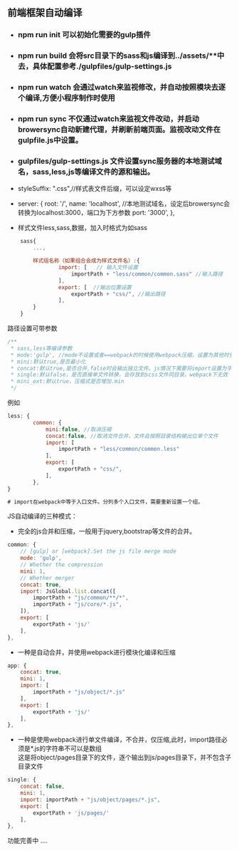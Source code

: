 ## 前端框架自动编译


+ ### npm run init 可以初始化需要的gulp插件

+ ### npm run build 会将src目录下的sass和js编译到../assets/**中去，具体配置参考./gulpfiles/gulp-settings.js

+ ### npm run watch 会通过watch来监视修改，并自动按照模块去逐个编译,方便小程序制作时使用

+ ### npm run sync 不仅通过watch来监视文件改动，并启动browersync自动新建代理，并刷新前端页面。监视改动文件在gulpfile.js中设置。

+ ### gulpfiles/gulp-settings.js 文件设置sync服务器的本地测试域名，sass,less,js等编译文件的源和输出。

+ styleSuffix: ".css",//样式表文件后缀，可以设定wxss等
+ server: {
        root: '/',
        name: 'localhost', //本地测试域名，设定后browersync会转换为localhost:3000，端口为下方参数
        port: '3000',
    },

+ 样式文件less,sass,数据，加入时格式为如sass

```js
    sass{
        ...,

        样式组名称（如果组合会成为样式文件名）:{
                import: [   // 输入文件设置
                    importPath + "less/common/common.sass" //输入路径
                ],
                export: [  //输出位置设置
                    exportPath + "css/", //输出路径
                ],
        }
    }

```

路径设置可带参数

```js
/**
 * sass,less等编译参数
 * mode:'gulp', //mode不设置或者==webpack的时候使用webpack压缩，设置为其他时使用gulp压缩
 * mini:默认true,是否最小化
 * concat:默认true,是否合并,false时会输出独立文件。js情况下需要将import设置为字符串，不能是数组
 * single:默认false，是否直接单文件转换，会存放到scss文件同目录，webpack下无效
 * mini_ext:默认true，压缩式是否增加.min
 */

```

例如

```js
less: {
        common: {
            mini:false, //取消压缩
            concat:false, //取消文件合并，文件会按照目录结构输出位单个文件
            import: [
                importPath + "less/common/common.less"
            ],
            export: [
                exportPath + "css/",
            ],
        },
}

# import在webpack中等于入口文件。分列多个入口文件，需要重新设置一个组。

```

JS自动编译的三种模式：

+ 完全的js合并和压缩，一般用于jquery,bootstrap等文件的合并。

```js
common: {
    // [gulp] or [webpack].Set the js file merge mode
    mode: 'gulp',
    // Whether the compression
    mini: 1,
    // Whether merger
    concat: true,
    import: JsGlobal.list.concat([
        importPath + "js/common/**/*",
        importPath + "js/core/*.js",
    ]),
    export: [
        exportPath + 'js/'
    ],
},
```

+ 一种是自动合并，并使用webpack进行模块化编译和压缩

```js
app: {
    concat: true,
    mini: 1,
    import: [
        importPath + "js/object/*.js"
    ],
    export: [
        exportPath + 'js/'
    ],
},
```

+ 一种是使用webpack进行单文件编译，不合并，仅压缩,此时，import路径必须是*.js的字符串不可以是数组<br>这是将object/pages目录下的文件，逐个输出到js/pages目录下，并不包含子目录文件


```js
single: {
    concat: false,
    mini: 1,
    import: importPath + "js/object/pages/*.js",
    export: [
        exportPath + 'js/pages/'
    ],
},
```

功能完善中 ....

